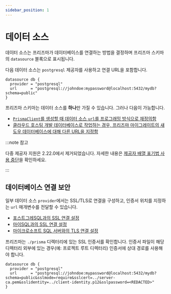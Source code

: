 ```yaml
---
sidebar_position: 1
---
```


# 데이터 소스

데이터 소스는 프리즈마가 데이터베이스를 연결하는 방법을 결정하며 프리즈마 스키마의 `datasource` 블록으로 표시됩니다.

다음 데이터 소스는 `postgresql` 제공자를 사용하고 연결 URL을 포함합니다.

```prisma
datasource db {
  provider = "postgresql"
  url      = "postgresql://johndoe:mypassword@localhost:5432/mydb?schema=public"
}
```

프리즈마 스키마는 데이터 소스를 **하나**만 가질 수 있습니다. 그러나 다음이 가능합니다.

- [`PrismaClient`를 생성할 때 데이터 소스 `url`를 프로그래밍 방식으로 재정의함](https://www.prisma.io/docs/reference/api-reference/prisma-client-reference#programmatically-override-a-datasource-url)
- [클라우드 호스팅 개발 데이터베이스로 작업하는 경우, 프리즈마 마이그레이트의 섀도우 데이터베이스에 대해 다른 URL을 지정함](https://www.prisma.io/docs/concepts/components/prisma-migrate/shadow-database#cloud-hosted-shadow-databases-must-be-created-manually)

:::note 참고

다중 제공자 지원은 2.22.0에서 제거되었습니다. 자세한 내용은 [제공자 배열 표기법 사용 중단](https://github.com/prisma/prisma/issues/3834)을 확인하세요.

:::

## 데이터베이스 연결 보안

일부 데이터 소스 `provider`에서는 SSL/TLS로 연결을 구성하고, 인증서 위치를 지정하는 `url` 매개변수를 전달할 수 있습니다.

- [포스트그레SQL과의 SSL 연결 설정](https://www.prisma.io/docs/concepts/database-connectors/postgresql#configuring-an-ssl-connection)
- [마이SQL과의 SSL 연결 설정](https://www.prisma.io/docs/concepts/database-connectors/mysql#configuring-an-ssl-connection)
- [마이크로소프트 SQL 서버와의 TLS 연결 설정](https://www.prisma.io/docs/concepts/database-connectors/sql-server#connection-details)

프리즈마는 `./prisma` 디렉터리에 있는 SSL 인증서를 확인합니다. 인증서 파일이 해당 디렉터리 외부에 있는 경우(예: 프로젝트 루트 디렉터리) 인증서에 상대 경로를 사용해야 합니다.

```prisma
datasource db {
  provider = "postgresql"
  url      = "postgresql://johndoe:mypassword@localhost:5432/mydb?schema=public&sslmode=require&sslcert=../server-ca.pem&sslidentity=../client-identity.p12&sslpassword=<REDACTED>"
}
```


